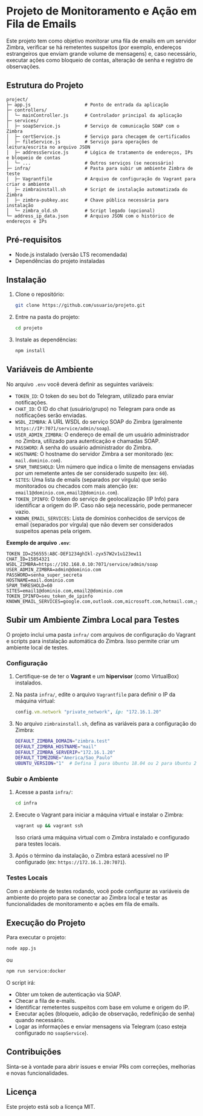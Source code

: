 # Projeto de Monitoramento e Ação em Fila de Emails

Este projeto tem como objetivo monitorar uma fila de emails em um servidor Zimbra, verificar se há remetentes suspeitos (por exemplo, endereços estrangeiros que enviam grande volume de mensagens) e, caso necessário, executar ações como bloqueio de contas, alteração de senha e registro de observações.

## Estrutura do Projeto

```
project/
├─ app.js                    # Ponto de entrada da aplicação
├─ controllers/
│  └─ mainController.js      # Controlador principal da aplicação
├─ services/
│  ├─ soapService.js         # Serviço de comunicação SOAP com o Zimbra
│  ├─ certService.js         # Serviço para checagem de certificados
│  ├─ fileService.js         # Serviço para operações de leitura/escrita no arquivo JSON
│  ├─ addressService.js      # Lógica de tratamento de endereços, IPs e bloqueio de contas
│  └─ ...                    # Outros serviços (se necessário)
├─ infra/                    # Pasta para subir um ambiente Zimbra de teste
│  ├─ Vagrantfile            # Arquivo de configuração do Vagrant para criar o ambiente
│  ├─ zimbrainstall.sh       # Script de instalação automatizada do Zimbra
│  ├─ zimbra-pubkey.asc      # Chave pública necessária para instalação
│  └─ zimbra_old.sh          # Script legado (opcional)
└─ address_ip_data.json      # Arquivo JSON com o histórico de endereços e IPs
```

## Pré-requisitos

- Node.js instalado (versão LTS recomendada)
- Dependências do projeto instaladas

## Instalação

1. Clone o repositório:

   ```bash
   git clone https://github.com/usuario/projeto.git
   ```

2. Entre na pasta do projeto:

   ```bash
   cd projeto
   ```

3. Instale as dependências:

   ```bash
   npm install
   ```

## Variáveis de Ambiente

No arquivo `.env` você deverá definir as seguintes variáveis:

- `TOKEN_ID`: O token do seu bot do Telegram, utilizado para enviar notificações.
- `CHAT_ID`: O ID do chat (usuário/grupo) no Telegram para onde as notificações serão enviadas.
- `WSDL_ZIMBRA`: A URL WSDL do serviço SOAP do Zimbra (geralmente `https://IP:7071/service/admin/soap`).
- `USER_ADMIN_ZIMBRA`: O endereço de email de um usuário administrador no Zimbra, utilizado para autenticação e chamadas SOAP.
- `PASSWORD`: A senha do usuário administrador do Zimbra.
- `HOSTNAME`: O hostname do servidor Zimbra a ser monitorado (ex: `mail.dominio.com`).
- `SPAM_THRESHOLD`: Um número que indica o limite de mensagens enviadas por um remetente antes de ser considerado suspeito (ex: `60`).
- `SITES`: Uma lista de emails (separados por vírgula) que serão monitorados ou checados com mais atenção (ex: `email1@dominio.com,email2@dominio.com`).
- `TOKEN_IPINFO`: O token do serviço de geolocalização (IP Info) para identificar a origem do IP. Caso não seja necessário, pode permanecer vazio.
- `KNOWN_EMAIL_SERVICES`: Lista de domínios conhecidos de serviços de email (separados por vírgula) que não devem ser considerados suspeitos apenas pela origem.

**Exemplo de arquivo `.env`**:

```env
TOKEN_ID=256555:ABC-DEF1234ghIkl-zyx57W2v1u123ew11
CHAT_ID=15854321
WSDL_ZIMBRA=https://192.168.0.10:7071/service/admin/soap
USER_ADMIN_ZIMBRA=admin@dominio.com
PASSWORD=senha_super_secreta
HOSTNAME=mail.dominio.com
SPAM_THRESHOLD=60
SITES=email1@dominio.com,email2@dominio.com
TOKEN_IPINFO=seu_token_de_ipinfo
KNOWN_EMAIL_SERVICES=google.com,outlook.com,microsoft.com,hotmail.com,yahoo.com,live.com
```

## Subir um Ambiente Zimbra Local para Testes

O projeto inclui uma pasta `infra/` com arquivos de configuração do Vagrant e scripts para instalação automática do Zimbra. Isso permite criar um ambiente local de testes.

### Configuração

1. Certifique-se de ter o **Vagrant** e um **hipervisor** (como VirtualBox) instalados.

2. Na pasta `infra/`, edite o arquivo `Vagrantfile` para definir o IP da máquina virtual:

   ```ruby
   config.vm.network "private_network", ip: "172.16.1.20"
   ```

3. No arquivo `zimbrainstall.sh`, defina as variáveis para a configuração do Zimbra:

   ```bash
   DEFAULT_ZIMBRA_DOMAIN="zimbra.test"
   DEFAULT_ZIMBRA_HOSTNAME="mail"
   DEFAULT_ZIMBRA_SERVERIP="172.16.1.20"
   DEFAULT_TIMEZONE="America/Sao_Paulo"
   UBUNTU_VERSION="1"  # Defina 1 para Ubuntu 18.04 ou 2 para Ubuntu 20.04
   ```

### Subir o Ambiente

1. Acesse a pasta `infra/`:

   ```bash
   cd infra
   ```

2. Execute o Vagrant para iniciar a máquina virtual e instalar o Zimbra:

   ```bash
   vagrant up && vagrant ssh
   ```

   Isso criará uma máquina virtual com o Zimbra instalado e configurado para testes locais.

3. Após o término da instalação, o Zimbra estará acessível no IP configurado (ex: `https://172.16.1.20:7071`).

### Testes Locais

Com o ambiente de testes rodando, você pode configurar as variáveis de ambiente do projeto para se conectar ao Zimbra local e testar as funcionalidades de monitoramento e ações em fila de emails.

## Execução do Projeto

Para executar o projeto:

```bash
node app.js
```

ou

```bash
npm run service:docker
```

O script irá:

- Obter um token de autenticação via SOAP.
- Checar a fila de e-mails.
- Identificar remetentes suspeitos com base em volume e origem do IP.
- Executar ações (bloqueio, adição de observação, redefinição de senha) quando necessário.
- Logar as informações e enviar mensagens via Telegram (caso esteja configurado no `soapService`).

## Contribuições

Sinta-se à vontade para abrir issues e enviar PRs com correções, melhorias e novas funcionalidades.

## Licença

Este projeto está sob a licença MIT.
